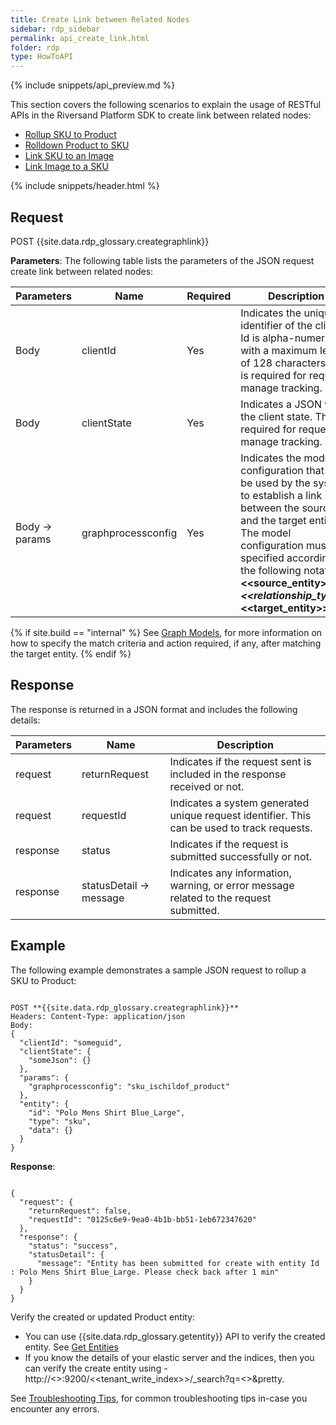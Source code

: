 ```yaml
---
title: Create Link between Related Nodes
sidebar: rdp_sidebar
permalink: api_create_link.html
folder: rdp
type: HowToAPI
---
```


{% include snippets/api_preview.md %}

This section covers the following scenarios to explain the usage of RESTful APIs in the Riversand Platform SDK to create link between related nodes:

* [Rollup SKU to Product](api_create_link_scenario1.html)
* [Rolldown Product to SKU](api_create_link_scenario4.html)
* [Link SKU to an Image](api_create_link_scenario2.html)
* [Link Image to a SKU](api_create_link_scenario3.html)

{% include snippets/header.html %}

## Request

POST {{site.data.rdp_glossary.creategraphlink}}

**Parameters**: The following table lists the parameters of the JSON request create link between related nodes:

| Parameters | Name | Required | Description |
|-------|--------|----------------|-------------|
| Body | clientId | Yes | Indicates the unique identifier of the client. Id is alpha-numeric with a maximum length of 128 characters. This is required for request manage tracking. |
| Body | clientState | Yes | Indicates a JSON with the client state. This is required for request manage tracking. |
| Body -> params | graphprocessconfig | Yes | Indicates the model configuration that must be used by the system to establish a link between the source and the target entity. The model configuration must be specified according to the following notation - **<<source_entity>>_<<relationship_type>>_<<target_entity>>** | 

{% if site.build == "internal" %}
See [Graph Models](api_graph_process_model.html), for more information on how to specify the match criteria and action required, if any, after matching the target entity.
{% endif %}

## Response

The response is returned in a JSON format and includes the following details:

| Parameters | Name | Description |
|-------|--------|----------------|
| request | returnRequest | Indicates if the request sent is included in the response received or not. |
| request | requestId | Indicates a system generated unique request identifier. This can be used to track requests. |
| response | status | Indicates if the request is submitted successfully or not. |
| response | statusDetail -> message | Indicates any information, warning, or error message related to the request submitted. |

## Example

The following example demonstrates a sample JSON request to rollup a SKU to Product:

<pre><code>
POST **{{site.data.rdp_glossary.creategraphlink}}**
Headers: Content-Type: application/json
Body:
{
  "clientId": "someguid",
  "clientState": {
    "someJson": {}
  },
  "params": {
    "graphprocessconfig": "sku_ischildof_product"
  },
  "entity": {
    "id": "Polo Mens Shirt Blue_Large",
    "type": "sku",
    "data": {}
  }
}
</code></pre> 

**Response**:
<pre><code>
{
  "request": {
    "returnRequest": false,
    "requestId": "0125c6e9-9ea0-4b1b-bb51-1eb672347620"
  },
  "response": {
    "status": "success",
    "statusDetail": {
      "message": "Entity has been submitted for create with entity Id : Polo Mens Shirt Blue_Large. Please check back after 1 min"
    }
  }
}
</code></pre>

Verify the created or updated Product entity:
* You can use {{site.data.rdp_glossary.getentity}} API to verify the created entity. See [Get Entities](api_app_get_entity.html)
* If you know the details of your elastic server and the indices, then you can verify the create entity using - http://<<ESSERVER>>:9200/<<tenant_write_index>>/_search?q=<<EntityName>>&pretty.

See [Troubleshooting Tips](api_troubleshooting_tips.html), for common troubleshooting tips in-case you encounter any errors.